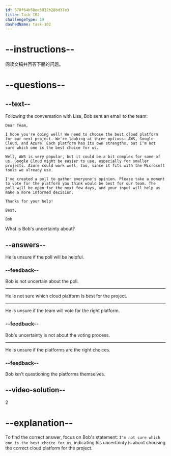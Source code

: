 ```yaml
---
id: 678f64b50ee5932b28bd37e3
title: Task 102
challengeType: 19
dashedName: task-102
---
```


<!-- READING -->

# --instructions--

阅读文稿并回答下面的问题。

# --questions--

## --text--

Following the conversation with Lisa, Bob sent an email to the team:

`Dear Team,`

`I hope you're doing well! We need to choose the best cloud platform for our next project. We're looking at three options: AWS, Google Cloud, and Azure. Each platform has its own strengths, but I'm not sure which one is the best choice for us.`

`Well, AWS is very popular, but it could be a bit complex for some of us. Google Cloud might be easier to use, especially for smaller projects. Azure could work well, too, since it fits with the Microsoft tools we already use.`

`I've created a poll to gather everyone's opinion. Please take a moment to vote for the platform you think would be best for our team. The poll will be open for the next few days, and your input will help us make a more informed decision.`

`Thanks for your help!`

`Best,`

`Bob`

What is Bob's uncertainty about?

## --answers--

He is unsure if the poll will be helpful.

### --feedback--

Bob is not uncertain about the poll.

---

He is not sure which cloud platform is best for the project.

---

He is unsure if the team will vote for the right platform.

### --feedback--

Bob's uncertainty is not about the voting process.

---

He is unsure if the platforms are the right choices.

### --feedback--

Bob isn't questioning the platforms themselves.

## --video-solution--

2

# --explanation--

To find the correct answer, focus on Bob's statement: `I'm not sure which one is the best choice for us`, indicating his uncertainty is about choosing the correct cloud platform for the project.
